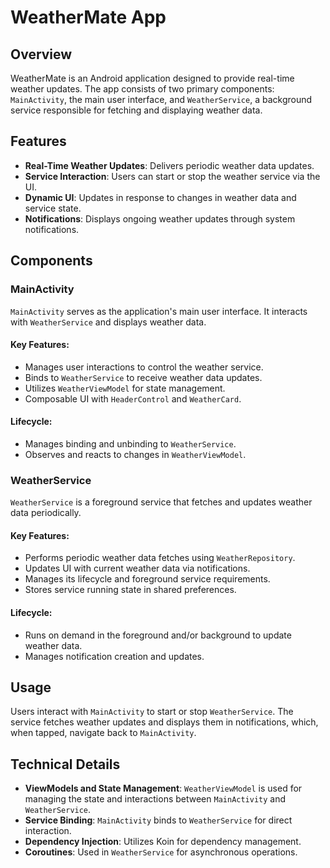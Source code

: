 # WeatherMate App

## Overview

WeatherMate is an Android application designed to provide real-time weather updates. The app consists of two primary components: `MainActivity`, the main user interface, and `WeatherService`, a background service responsible for fetching and displaying weather data.

## Features

- **Real-Time Weather Updates**: Delivers periodic weather data updates.
- **Service Interaction**: Users can start or stop the weather service via the UI.
- **Dynamic UI**: Updates in response to changes in weather data and service state.
- **Notifications**: Displays ongoing weather updates through system notifications.

## Components

### MainActivity

`MainActivity` serves as the application's main user interface. It interacts with `WeatherService` and displays weather data.

#### Key Features:
- Manages user interactions to control the weather service.
- Binds to `WeatherService` to receive weather data updates.
- Utilizes `WeatherViewModel` for state management.
- Composable UI with `HeaderControl` and `WeatherCard`.

#### Lifecycle:
- Manages binding and unbinding to `WeatherService`.
- Observes and reacts to changes in `WeatherViewModel`.

### WeatherService

`WeatherService` is a foreground service that fetches and updates weather data periodically.

#### Key Features:
- Performs periodic weather data fetches using `WeatherRepository`.
- Updates UI with current weather data via notifications.
- Manages its lifecycle and foreground service requirements.
- Stores service running state in shared preferences.

#### Lifecycle:
- Runs on demand in the foreground and/or background to update weather data.
- Manages notification creation and updates.

## Usage

Users interact with `MainActivity` to start or stop `WeatherService`. The service fetches weather updates and displays them in notifications, which, when tapped, navigate back to `MainActivity`.

## Technical Details

- **ViewModels and State Management**: `WeatherViewModel` is used for managing the state and interactions between `MainActivity` and `WeatherService`.
- **Service Binding**: `MainActivity` binds to `WeatherService` for direct interaction.
- **Dependency Injection**: Utilizes Koin for dependency management.
- **Coroutines**: Used in `WeatherService` for asynchronous operations.


